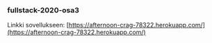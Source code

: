 ### fullstack-2020-osa3

Linkki sovellukseen:
[https://afternoon-crag-78322.herokuapp.com/](https://afternoon-crag-78322.herokuapp.com/)
